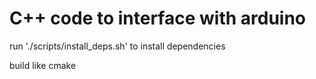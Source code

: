 # C++ code to interface with arduino
run './scripts/install_deps.sh'
to install dependencies

build like cmake

